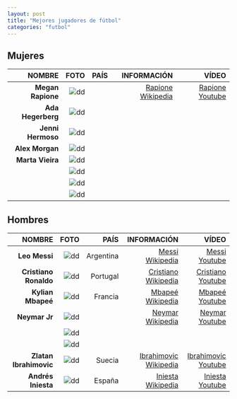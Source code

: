 ```yaml
---
layout: post
title: "Mejores jugadores de fútbol"
categories: "futbol"
---
```


## Mujeres 

|NOMBRE|FOTO|PAÍS|INFORMACIÓN|VÍDEO|
|-----:|-----:|-----:|-----:|-----:|
|**Megan Rapione**|![dd]()|      |[Rapione Wikipedia]()|[Rapione Youtube]()|
|**Ada Hegerberg**|![dd]()|      |[]()|[]()|
|**Jenni Hermoso**|![dd]()|      |[]()|[]()|
|**Alex Morgan**|![dd]()|      |[]()|[]()|
|**Marta Vieira**|![dd]()|      |[]()|[]()|
|      |![dd]()|      |[]()|[]()|
|      |![dd]()|      |[]()|[]()|
|      |![dd]()|      |[]()|[]()|


## Hombres 

|NOMBRE|FOTO|PAÍS|INFORMACIÓN|VÍDEO|
|-----:|-----:|-----:|-----:|-----:|
|**Leo Messi**|![dd]()|Argentina|[Messi Wikipedia]()|[Messi Youtube]()|
|**Cristiano Ronaldo**|![dd]()|Portugal|[Cristiano Wikipedia]()|[Cristiano Youtube]()|
|**Kylian Mbapeé**|![dd]()|Francia|[Mbapeé Wikipedia]()|[Mbapeé Youtube]()|
|**Neymar Jr**|![dd]()|      |[Neymar Wikipedia]()|[Neymar Youtube]()|
|      |![dd]()|      |[]()|[]()|
|      |![dd]()|      |[]()|[]()|
|**Zlatan Ibrahimovic**|![dd]()|Suecia|[Ibrahimovic Wikipedia]()|[Ibrahimovic Youtube]()|
|**Andrés Iniesta**|![dd]()|España|[Iniesta Wikipedia]()|[Iniesta Youtube]()|


